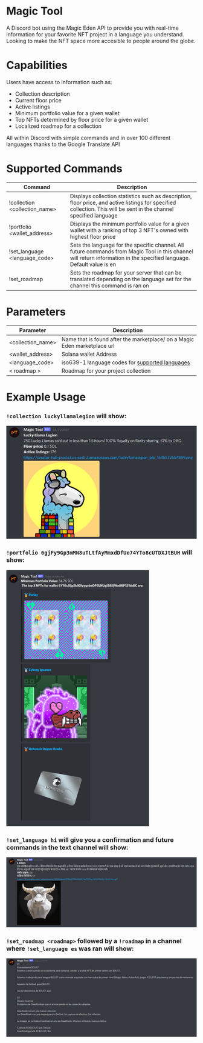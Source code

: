 # Magic Tool
A Discord bot using the Magic Eden API to provide you with real-time information for your favorite NFT project in a language you understand. Looking to make the NFT space more accesible to people around the globe.

# Capabilities
Users have access to information such as:
- Collection description
- Current floor price
- Active listings
- Minimum portfolio value for a given wallet
- Top NFTs determined by floor price for a given wallet
- Localized roadmap for a collection

All within Discord with simple commands and in over 100 different languages thanks to the Google Translate API

# Supported Commands
|Command | Description |
|--------|-------------|
|!collection <collection_name> | Displays collection statistics such as description, floor price, and active listings for specified collection. This will be sent in the channel specified language
|!portfolio <wallet_address> | Displays the minimum portfolio value for a given wallet with a ranking of top 3 NFT's owned with highest floor price |
|!set_language <language_code> | Sets the language for the specific channel. All future commands from Magic Tool in this channel will return information in the specified language. Default value is en |
|!set_roadmap <roadmap>| Sets the roadmap for your server that can be translated depending on the language set for the channel this command is ran on |

# Parameters
| Parameter | Description |
|-----------|-------------|
|<collection_name> | Name that is found after the marketplace/ on a Magic Eden marketplace url |
|<wallet_address> | Solana wallet Address |
|<language_code> | iso639-1 language codes for [supported languages](https://py-googletrans.readthedocs.io/en/latest/) |
| < roadmap > | Roadmap for your project collection |

# Example Usage
### ```!collection luckyllamalegion``` will show: 

![collections](assets/collections.png)

### ```!portfolio 6gjFy9Gp3mMN8uTLtfAyMmxdDfUe74YTo8cUTDXJtBUH``` will show:

![portfolio](assets/portfolio.png)

### ```!set_language hi``` will give you a confirmation and future commands in the text channel will show:

![set_language](assets/set_language.png)

### ```!set_roadmap <roadmap>``` followed by a ```!roadmap``` in a channel where ```!set_language es``` was ran will show:

![roadmap](assets/roadmap.png)

